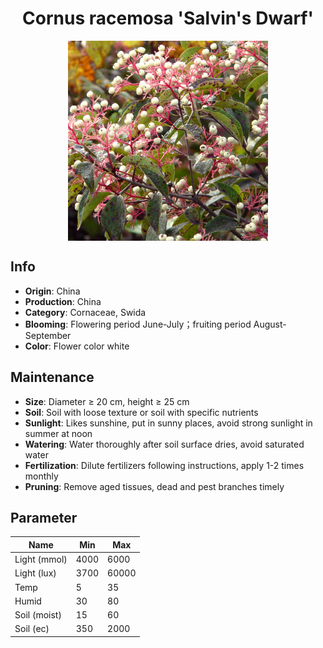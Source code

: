 <h1 align='center'>Cornus racemosa 'Salvin's Dwarf'</h1>
<p align="center">
    <img 
        align='center'
        width='320'
        src="../images/cornus racemosa salvins dwarf.png" 
        alt='Cornus racemosa 'Salvin's Dwarf'' />
</p>

## Info

 - **Origin**: China
 - **Production**: China
 - **Category**: Cornaceae, Swida
 - **Blooming**: Flowering period June-July；fruiting period August-September
 - **Color**: Flower color white

## Maintenance

 - **Size**: Diameter ≥ 20 cm, height ≥ 25 cm
 - **Soil**: Soil with loose texture or soil with specific nutrients
 - **Sunlight**: Likes sunshine, put in sunny places, avoid strong sunlight in summer at noon
 - **Watering**: Water thoroughly after soil surface dries, avoid saturated water
 - **Fertilization**: Dilute fertilizers following instructions, apply 1-2 times monthly
 - **Pruning**: Remove aged tissues, dead and pest branches timely

## Parameter

| Name         | Min  | Max   |
|--------------|------|-------|
| Light (mmol) | 4000 | 6000  |
| Light (lux)  | 3700 | 60000 |
| Temp         | 5    | 35    |
| Humid        | 30   | 80    |
| Soil (moist) | 15   | 60    |
| Soil (ec)    | 350  | 2000  |